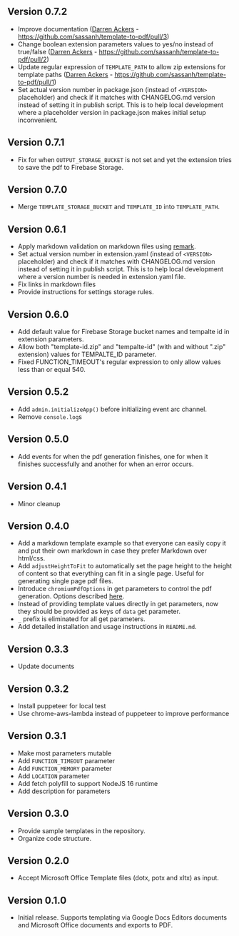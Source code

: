 ## Version 0.7.2

*   Improve documentation ([Darren Ackers](https://github.com/dackers86) - https://github.com/sassanh/template-to-pdf/pull/3)
*   Change boolean extension parameters values to yes/no instead of true/false ([Darren Ackers](https://github.com/dackers86) - https://github.com/sassanh/template-to-pdf/pull/2)
*   Update regular expression of `TEMPLATE_PATH` to allow zip extensions for template paths ([Darren Ackers](https://github.com/dackers86) - https://github.com/sassanh/template-to-pdf/pull/1)
*   Set actual version number in package.json (instead of `<VERSION>` placeholder) and check if it matches with CHANGELOG.md version instead of setting it in publish script. This is to help local development where a placeholder version in package.json makes initial setup inconvenient.

## Version 0.7.1

*   Fix for when `OUTPUT_STORAGE_BUCKET` is not set and yet the extension tries to save the pdf to Firebase Storage.

## Version 0.7.0

*   Merge `TEMPLATE_STORAGE_BUCKET` and `TEMPLATE_ID` into `TEMPLATE_PATH`.

## Version 0.6.1

*   Apply markdown validation on markdown files using [remark](https://github.com/remarkjs/remark).
*   Set actual version number in extension.yaml (instead of `<VERSION>` placeholder) and check if it matches with CHANGELOG.md version instead of setting it in publish script. This is to help local development where a version number is needed in extension.yaml file.
*   Fix links in markdown files
*   Provide instructions for settings storage rules.

## Version 0.6.0

*   Add default value for Firebase Storage bucket names and tempalte id in extension parameters.
*   Allow both "template-id.zip" and "tempalte-id" (with and without ".zip" extension) values for TEMPALTE\_ID parameter.
*   Fixed FUNCTION\_TIMEOUT's regular expression to only allow values less than or equal 540.

## Version 0.5.2

*   Add `admin.initializeApp()` before initializing event arc channel.
*   Remove `console.log`s

## Version 0.5.0

*   Add events for when the pdf generation finishes, one for when it finishes successfully and another for when an error occurs.

## Version 0.4.1

*   Minor cleanup

## Version 0.4.0

*   Add a markdown template example so that everyone can easily copy it and put their own markdown in case they prefer Markdown over html/css.
*   Add `adjustHeightToFit` to automatically set the page height to the height of content so that everything can fit in a single page. Useful for generating single page pdf files.
*   Introduce `chromiumPdfOptions` in get parameters to control the pdf generation. Options described [here](https://www.puppeteersharp.com/api/PuppeteerSharp.PdfOptions.html).
*   Instead of providing template values directly in get parameters, now they should be provided as keys of `data` get parameter.
*   `_` prefix is eliminated for all get parameters.
*   Add detailed installation and usage instructions in `README.md`.

## Version 0.3.3

*   Update documents

## Version 0.3.2

*   Install puppeteer for local test
*   Use chrome-aws-lambda instead of puppeteer to improve performance

## Version 0.3.1

*   Make most parameters mutable
*   Add `FUNCTION_TIMEOUT` parameter
*   Add `FUNCTION_MEMORY` parameter
*   Add `LOCATION` parameter
*   Add fetch polyfill to support NodeJS 16 runtime
*   Add description for parameters

## Version 0.3.0

*   Provide sample templates in the repository.
*   Organize code structure.

## Version 0.2.0

*   Accept Microsoft Office Template files (dotx, potx and xltx) as input.

## Version 0.1.0

*   Initial release. Supports templating via Google Docs Editors documents and Microsoft Office documents and exports to PDF.

